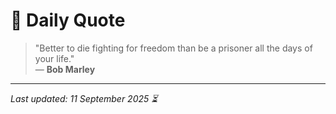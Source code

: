 # 📜 Daily Quote

> "Better to die fighting for freedom than be a prisoner all the days of your life."  
> — **Bob Marley**

---

_Last updated: 11 September 2025 ⏳_
